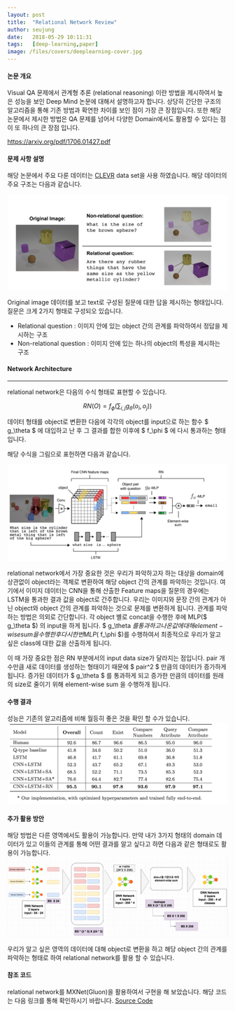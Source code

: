 ```yaml
---
layout: post
title:  "Relational Network Review"
author: seujung
date:   2018-05-29 10:11:31
tags:	[deep-learning,paper]
image: /files/covers/deeplearning-cover.jpg
---
```


#### 논문 개요
 Visual QA 문제에서 관계형 추론 (relational reasoning) 이란 방법을 제시하여서 높은 성능을 보인 Deep Mind 논문에 대해서 설명하고자 합니다. 상당히 간단한 구조의 알고리즘을 통해 기존 방법과 확연한 차이를 보인 점이 가장 큰 장점입니다. 또한 해당 논문에서 제시한 방법은 QA 문제를 넘어서 다양한 Domain에서도 활용할 수 있다는 점이 또 하나의 큰 장점 입니다.

<https://arxiv.org/pdf/1706.01427.pdf>

#### 문제 사항 설명
해당 논문에서 주요 다룬 데이터는 [CLEVR](https://cs.stanford.edu/people/jcjohns/clevr/) data set을 사용 하였습니다. 해당 데이터의 주요 구조는 다음과 같습니다.

![fig1](/files/180529_rl_model/fig1.png)

Original image 데이터를 보고 text로 구성된 질문에 대한 답을 제시하는 형태입니다. 질문은 크게 2가지 형태로 구성되오 있습니다.
  - Relational question : 이미지 안에 있는 object 간의 관계를 파악하여서 정답을 제시하는 구조
  - Non-relational question : 이미지 안에 있는 하나의 object의 특성을 제시하는 구조


#### Network Architecture
---

relational network은 다음의 수식 형태로 표현할 수 있습니다.


$$ RN(O) = f_\phi\left(\sum_{i,j} g_\theta(o_i, o_j)\right) $$

데이터 형태를 object로 변환한 다음에 각각의 object를 input으로 하는 함수 $ g_\theta $ 에 대입하고 난 후 그 결과를 합한 이후에 $ f_\phi $ 에 다시 통과하는 형태 입니다.

해당 수식을 그림으로 표헌하면 다음과 같습니다.

![fig2](/files/180529_rl_model/fig2.png)

relational network에서 가장 중요한 것은 우리가 파악하고자 하는 대상을 domain에 상관없이 object라는 객체로 변환하여 해당 object 간의 관계를 파악하는 것입니다. 여기에서 이미지 데이터는 CNN을 통해 산출한 Feature maps을 질문의 경우에는 LSTM을 통과한 결과 값을 object로 간주합니다. 우리는 이미지와 문장 간의 관계가 아닌 object와 object 간의 관계를 파악하는 것으로 문제를 변환하게 됩니다.
관계를 파악 하는 방법은 의외로 간단합니다. 각 object 별로 concat을 수행한 후에  MLP($ g_\theta $) 의 input을 하게 됩니다. $ g_\theta $를 통과하고 나온 값에 대해 element-wise sum을 수행한 후 다시 한 번 MLP($ f_\phi $)를 수행하여서 최종적으로 우리가 알고 싶은 class에 대한 값을 산출하게 됩니다.

이 때 가장 중요한 점은  RN 부분에서의 input data size가 달라지는 점입니다. pair 개수만큼 새로 데이터를 생성하는 형태이기 때문에 $ pair^2 $ 만큼의 데이터가 증가하게 됩니다. 증가된 데이터가  $ g_\theta $ 를 통과하게 되고 증가한 만큼의 데이터를 원래의 size로 줄이기 위해 element-wise sum 을 수행하개 됩니다.


#### 수행 결과
성능은 기존의 알고리즘에 비해 월등히 좋은 것을 확인 할 수가 있습니다.
![fig3](/files/180529_rl_model/fig3.png)


#### 추가 활용 방안

해당 방법은 다른 영역에서도 활용이 가능합니다. 만약 내가 3가지 형태의 domain 데이터가 있고 이들의 관계를 통해 어떤 결과를 알고 싶다고 하면 다음과 같은 형태로도 활용이 가능합니다.
![fig4](/files/180529_rl_model/fig4.png)

우리가 알고 싶은 영역의 데이터에 대해 object로 변환을 하고 해당 object 간의 관계를 파악하는 형태로 하여 relational network를 활용 할 수 있습니다.

#### 참조 코드
relational network를 MXNet(Gluon)을 활용하여서 구현을 해 보았습니다. 해당 코드는 다음 링크를 통해 확인하시기 바랍니다.
[Source Code](https://github.com/seujung/dl_study_with_gluon_2nd/tree/master/relational_network)
